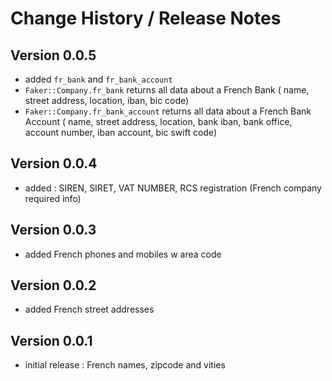 # Change History / Release Notes

## Version 0.0.5
* added `fr_bank` and `fr_bank_account` 
* `Faker::Company.fr_bank` returns all data about a French Bank ( name, street address, location, iban, bic code)
* `Faker::Company.fr_bank_account` returns all data about a French Bank Account ( name, street address, location, bank iban, bank office,  account number, iban account, bic swift code)

## Version 0.0.4
* added  :  SIREN, SIRET, VAT NUMBER, RCS registration (French company required info)

## Version 0.0.3
* added  French phones and mobiles w area code

## Version 0.0.2
* added  French street addresses

## Version 0.0.1
* initial release  : French names, zipcode and vities
